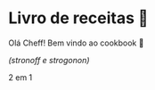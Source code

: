 # **Livro de receitas** :cheese:







Olá Cheff! Bem vindo ao cookbook :clap:

*(stronoff e strogonon)*

2 em 1

